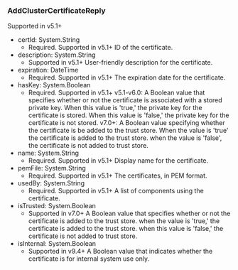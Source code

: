 ### AddClusterCertificateReply
Supported in v5.1+

- certId: System.String
  - Required. Supported in v5.1+
ID of the certificate.
- description: System.String
  - Supported in v5.1+
User-friendly description for the certificate.
- expiration: DateTime
  - Required. Supported in v5.1+
The expiration date for the certificate.
- hasKey: System.Boolean
  - Required. Supported in v5.1+
v5.1-v6.0: A Boolean value that specifies whether or not the certificate is associated with a stored private key. When this value is 'true,' the private key for the certificate is stored. When this value is 'false,' the private key for the certificate is not stored.
v7.0+: A Boolean value specifying whether the certificate is be added to the trust store. When the value is 'true' the certificate is added to the trust store. when the value is 'false', the certificate is not added to trust store.
- name: System.String
  - Required. Supported in v5.1+
Display name for the certificate.
- pemFile: System.String
  - Required. Supported in v5.1+
The certificates, in PEM format.
- usedBy: System.String
  - Required. Supported in v5.1+
A list of components using the certificate.
- isTrusted: System.Boolean
  - Supported in v7.0+
A Boolean value that specifies whether or not the certificate is added to the trust store. when the value is 'true,' the certificate is added to the trust store. when this value is 'false,' the certificate is not added to trust store.
- isInternal: System.Boolean
  - Supported in v9.4+
A Boolean value that indicates whether the certificate is for internal system use only.
